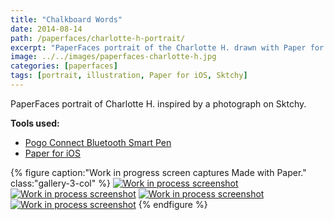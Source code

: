 ```yaml
---
title: "Chalkboard Words"
date: 2014-08-14
path: /paperfaces/charlotte-h-portrait/
excerpt: "PaperFaces portrait of the Charlotte H. drawn with Paper for iOS on an iPad."
image: ../../images/paperfaces-charlotte-h.jpg
categories: [paperfaces]
tags: [portrait, illustration, Paper for iOS, Sktchy]
---
```


PaperFaces portrait of Charlotte H. inspired by a photograph on Sktchy.

**Tools used:**

- [Pogo Connect Bluetooth Smart Pen](https://www.amazon.com/gp/product/B009K448L4/ref=as_li_ss_tl?ie=UTF8&camp=1789&creative=390957&creativeASIN=B009K448L4&linkCode=as2&tag=mademist-20)
- [Paper for iOS](https://paper.bywetransfer.com/)

{% figure caption:"Work in progress screen captures Made with Paper." class:"gallery-3-col" %}
[![Work in process screenshot](../../images/paperfaces-charlotte-h-process-1-600.jpg)](../../images/paperfaces-charlotte-h-process-1-lg.jpg) [![Work in process screenshot](../../images/paperfaces-charlotte-h-process-2-600.jpg)](../../images/paperfaces-charlotte-h-process-2-lg.jpg) [![Work in process screenshot](../../images/paperfaces-charlotte-h-process-3-600.jpg)](../../images/paperfaces-charlotte-h-process-3-lg.jpg) [![Work in process screenshot](../../images/paperfaces-charlotte-h-process-4-600.jpg)](../../images/paperfaces-charlotte-h-process-4-lg.jpg)
{% endfigure %}
